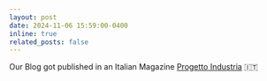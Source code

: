 ```yaml
---
layout: post
date: 2024-11-06 15:59:00-0400
inline: true
related_posts: false
---
```


Our Blog got published in an Italian Magazine <a href="https://www.progettoindustria.com/sensori-proiezione-telecamere-visione-analog-devices-2d-3d-pixel-sistema-ottico/">Progetto Industria</a> :it: